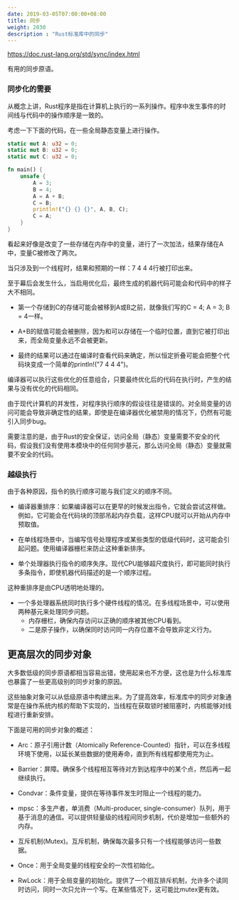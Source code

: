 ```yaml
---
date: 2019-03-05T07:00:00+08:00
title: 同步
weight: 2030
description : "Rust标准库中的同步"
---
```


https://doc.rust-lang.org/std/sync/index.html

有用的同步原语。

### 同步化的需要

从概念上讲，Rust程序是指在计算机上执行的一系列操作。程序中发生事件的时间线与代码中的操作顺序是一致的。

考虑一下下面的代码，在一些全局静态变量上进行操作。

```rust
static mut A: u32 = 0;
static mut B: u32 = 0;
static mut C: u32 = 0;

fn main() {
    unsafe {
        A = 3;
        B = 4;
        A = A + B;
        C = B;
        println!("{} {} {}", A, B, C);
        C = A;
    }
}
```

看起来好像是改变了一些存储在内存中的变量，进行了一次加法，结果存储在A中，变量C被修改了两次。

当只涉及到一个线程时，结果和预期的一样：7 4 4 4行被打印出来。

至于幕后会发生什么，当启用优化后，最终生成的机器代码可能会和代码中的样子大不相同。

- 第一个存储到C的存储可能会被移到A或B之前，就像我们写的C = 4; A = 3; B = 4一样。

- A+B的赋值可能会被删除，因为和可以存储在一个临时位置，直到它被打印出来，而全局变量永远不会被更新。

- 最终的结果可以通过在编译时查看代码来确定，所以恒定折叠可能会把整个代码块变成一个简单的println!("7 4 4 4")。

编译器可以执行这些优化的任意组合，只要最终优化后的代码在执行时，产生的结果与没有优化的代码相同。

由于现代计算机的并发性，对程序执行顺序的假设往往是错误的。对全局变量的访问可能会导致非确定性的结果，即使是在编译器优化被禁用的情况下，仍然有可能引入同步bug。

需要注意的是，由于Rust的安全保证，访问全局（静态）变量需要不安全的代码，假设我们没有使用本模块中的任何同步基元，那么访问全局（静态）变量就需要不安全的代码。

### 越级执行

由于各种原因，指令的执行顺序可能与我们定义的顺序不同。

- 编译器重排序：如果编译器可以在更早的时候发出指令，它就会尝试这样做。例如，它可能会在代码块的顶部吊起内存负载，这样CPU就可以开始从内存中预取值。

- 在单线程场景中，当编写信号处理程序或某些类型的低级代码时，这可能会引起问题。使用编译器栅栏来防止这种重新排序。

- 单个处理器执行指令的顺序失序。现代CPU能够超尺度执行，即可能同时执行多条指令，即使机器代码描述的是一个顺序过程。

这种重排序是由CPU透明地处理的。

- 一个多处理器系统同时执行多个硬件线程的情况。在多线程场景中，可以使用两种基元来处理同步问题。
  - 内存栅栏，确保内存访问以正确的顺序被其他CPU看到。
  - 二是原子操作，以确保同时访问同一内存位置不会导致非定义行为。

## 更高层次的同步对象

大多数低级的同步原语都相当容易出错，使用起来也不方便，这也是为什么标准库也暴露了一些更高级别的同步对象的原因。

这些抽象对象可以从低级原语中构建出来。为了提高效率，标准库中的同步对象通常是在操作系统内核的帮助下实现的，当线程在获取锁时被阻塞时，内核能够对线程进行重新安排。

下面是可用的同步对象的概述：

- Arc：原子引用计数（Atomically Reference-Counted）指针，可以在多线程环境下使用，以延长某些数据的使用寿命，直到所有线程都使用完为止。

- Barrier：屏障。确保多个线程相互等待对方到达程序中的某个点，然后再一起继续执行。

- Condvar：条件变量，提供在等待事件发生时阻止一个线程的能力。

- mpsc：多生产者，单消费（Multi-producer, single-consumer）队列，用于基于消息的通信。可以提供轻量级的线程间同步机制，代价是增加一些额外的内存。

- 互斥机制(Mutex)。互斥机制，确保每次最多只有一个线程能够访问一些数据。

- Once：用于全局变量的线程安全的一次性初始化。

- RwLock：用于全局变量的初始化。提供了一个相互排斥机制，允许多个读同时访问，同时一次只允许一个写。在某些情况下，这可能比mutex更有效。

